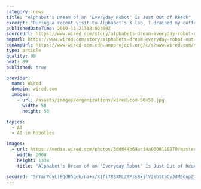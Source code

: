 ```yaml
---
category: news
title: "Alphabet's Dream of an 'Everyday Robot' Is Just Out of Reach"
excerpt: "During a recent visit to Alphabet’s X lab, I drained my coffee and left the compostable cup on a tray marked “Cans & Bottles.” The transgression was soon mended. Twenty minutes later, a wheeled, one-armed, chest-high robot whirred along and inspected ..."
publishedDateTime: 2019-11-21T18:02:00Z
sourceUrl: https://www.wired.com/story/alphabets-dream-everyday-robot-out-reach/
ampUrl: https://www.wired.com/story/alphabets-dream-everyday-robot-out-reach/amp
cdnAmpUrl: https://www-wired-com.cdn.ampproject.org/c/s/www.wired.com/story/alphabets-dream-everyday-robot-out-reach/amp
type: article
quality: 89
heat: 89
published: true

provider:
  name: Wired
  domain: wired.com
  images:
    - url: /assets/images/organizations/wired.com-50x50.jpg
      width: 50
      height: 50

topics:
  - AI
  - AI in Robotics

images:
  - url: https://media.wired.com/photos/5dd644b69ac14a0008116970/master/pass/playpinTA_4N9A3036.jpg
    width: 2000
    height: 1334
    title: "Alphabet's Dream of an 'Everyday Robot' Is Just Out of Reach"

secured: "SrYarPoyLiEQdB5qeb/na+x/K1fl78SXMLZTPzsBxjlV2sb1CaCvJdM5dupZjiif0nOBXJ6fmAGn0gI7F5nzTazxR7BN2Y0jEcplvVoK6Xqd2ainvfRX5DjJQ5kuorwnM/fymUCd8TIfi1O1vrxJlqI5C1uWbr3jJKBMbA4UZyYXfqnNuvF5Ykdo0Dz379jtkAON5xfSFBCJBcqTa+E33ZeHY6qZzJQmaV5lKX8lLLcSs78gbLF9Im9izAVn5Udj0xsri2mEpufgCv+0pB1xEw==;dquSpKFDZNK3UZHcUSv1Tg=="
---
```


